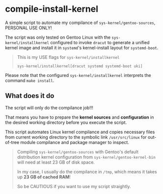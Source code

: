 # compile-install-kernel

A simple script to automate my compilance of `sys-kernel/gentoo-sources`, PERSONAL USE ONLY!

The script was only tested on Gentoo Linux with the `sys-kernel/installkernel` configured to invoke `dracut` to generate a unified kernel image and install it in `systemd`'s kernel-install layout for `systemd-boot`. 

> This is my USE flags for `sys-kernel/installkernel`
> 
> `sys-kernel/installkernel[dracut systemd systemd-boot uki]`

Please note that the configured `sys-kernel/installkernel` interprets the command `make install`.

## What does it do

The script will only do the compilance job!!!

That means you have to prepare the **kernel sources** and **configuration** in the desired working directory before you execute the script.

This script automates Linux kernel compilance and copies necessary files from current working directory to the symbolic link `/usr/src/linux` for out-of-tree module compilance and package manager to inspect.

> Compiling `sys-kernel/gentoo-sources` with Gentoo's default distribution kernel configuration from `sys-kernel/gentoo-kernel-bin` will need at least 23 GB of disk space.
>
> In my case, I usually do the compilance in `/tmp`, which means it takes up **23 GB of cached RAM**!
>
> So be CAUTIOUS if you want to use my script straightly.
